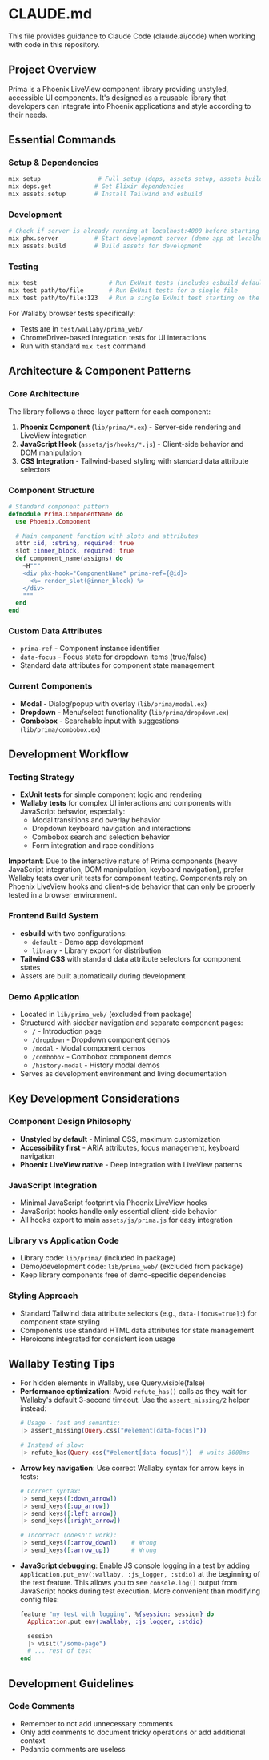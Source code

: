 # CLAUDE.md

This file provides guidance to Claude Code (claude.ai/code) when working with code in this repository.

## Project Overview

Prima is a Phoenix LiveView component library providing unstyled, accessible UI components. It's designed as a reusable library that developers can integrate into Phoenix applications and style according to their needs.

## Essential Commands

### Setup & Dependencies
```bash
mix setup                # Full setup (deps, assets setup, assets build)
mix deps.get            # Get Elixir dependencies
mix assets.setup        # Install Tailwind and esbuild
```

### Development
```bash
# Check if server is already running at localhost:4000 before starting
mix phx.server          # Start development server (demo app at localhost:4000)
mix assets.build        # Build assets for development
```

### Testing
```bash
mix test                    # Run ExUnit tests (includes esbuild default build)
mix test path/to/file       # Run ExUnit tests for a single file
mix test path/to/file:123   # Run a single ExUnit test starting on the given line number
```

For Wallaby browser tests specifically:
- Tests are in `test/wallaby/prima_web/`
- ChromeDriver-based integration tests for UI interactions
- Run with standard `mix test` command

## Architecture & Component Patterns

### Core Architecture
The library follows a three-layer pattern for each component:
1. **Phoenix Component** (`lib/prima/*.ex`) - Server-side rendering and LiveView integration
2. **JavaScript Hook** (`assets/js/hooks/*.js`) - Client-side behavior and DOM manipulation
3. **CSS Integration** - Tailwind-based styling with standard data attribute selectors

### Component Structure
```elixir
# Standard component pattern
defmodule Prima.ComponentName do
  use Phoenix.Component

  # Main component function with slots and attributes
  attr :id, :string, required: true
  slot :inner_block, required: true
  def component_name(assigns) do
    ~H"""
    <div phx-hook="ComponentName" prima-ref={@id}>
      <%= render_slot(@inner_block) %>
    </div>
    """
  end
end
```

### Custom Data Attributes
- `prima-ref` - Component instance identifier
- `data-focus` - Focus state for dropdown items (true/false)
- Standard data attributes for component state management

### Current Components
- **Modal** - Dialog/popup with overlay (`lib/prima/modal.ex`)
- **Dropdown** - Menu/select functionality (`lib/prima/dropdown.ex`)
- **Combobox** - Searchable input with suggestions (`lib/prima/combobox.ex`)

## Development Workflow

### Testing Strategy
- **ExUnit tests** for simple component logic and rendering
- **Wallaby tests** for complex UI interactions and components with JavaScript behavior, especially:
  - Modal transitions and overlay behavior
  - Dropdown keyboard navigation and interactions
  - Combobox search and selection behavior
  - Form integration and race conditions

**Important**: Due to the interactive nature of Prima components (heavy JavaScript integration, DOM manipulation, keyboard navigation), prefer Wallaby tests over unit tests for component testing. Components rely on Phoenix LiveView hooks and client-side behavior that can only be properly tested in a browser environment.

### Frontend Build System
- **esbuild** with two configurations:
  - `default` - Demo app development
  - `library` - Library export for distribution
- **Tailwind CSS** with standard data attribute selectors for component states
- Assets are built automatically during development

### Demo Application
- Located in `lib/prima_web/` (excluded from package)
- Structured with sidebar navigation and separate component pages:
  - `/` - Introduction page
  - `/dropdown` - Dropdown component demos
  - `/modal` - Modal component demos
  - `/combobox` - Combobox component demos
  - `/history-modal` - History modal demos
- Serves as development environment and living documentation

## Key Development Considerations

### Component Design Philosophy
- **Unstyled by default** - Minimal CSS, maximum customization
- **Accessibility first** - ARIA attributes, focus management, keyboard navigation
- **Phoenix LiveView native** - Deep integration with LiveView patterns

### JavaScript Integration
- Minimal JavaScript footprint via Phoenix LiveView hooks
- JavaScript hooks handle only essential client-side behavior
- All hooks export to main `assets/js/prima.js` for easy integration

### Library vs Application Code
- Library code: `lib/prima/` (included in package)
- Demo/development code: `lib/prima_web/` (excluded from package)
- Keep library components free of demo-specific dependencies

### Styling Approach
- Standard Tailwind data attribute selectors (e.g., `data-[focus=true]:`) for component state styling
- Components use standard HTML data attributes for state management
- Heroicons integrated for consistent icon usage

## Wallaby Testing Tips
- For hidden elements in Wallaby, use Query.visible(false)
- **Performance optimization**: Avoid `refute_has()` calls as they wait for Wallaby's default 3-second timeout. Use the `assert_missing/2` helper instead:
  ```elixir
  # Usage - fast and semantic:
  |> assert_missing(Query.css("#element[data-focus]"))

  # Instead of slow:
  |> refute_has(Query.css("#element[data-focus]"))  # waits 3000ms
  ```
- **Arrow key navigation**: Use correct Wallaby syntax for arrow keys in tests:
  ```elixir
  # Correct syntax:
  |> send_keys([:down_arrow])
  |> send_keys([:up_arrow])
  |> send_keys([:left_arrow])
  |> send_keys([:right_arrow])

  # Incorrect (doesn't work):
  |> send_keys([:arrow_down])    # Wrong
  |> send_keys([:arrow_up])      # Wrong
  ```
- **JavaScript debugging**: Enable JS console logging in a test by adding `Application.put_env(:wallaby, :js_logger, :stdio)` at the beginning of the test feature. This allows you to see `console.log()` output from JavaScript hooks during test execution. More convenient than modifying config files:
  ```elixir
  feature "my test with logging", %{session: session} do
    Application.put_env(:wallaby, :js_logger, :stdio)

    session
    |> visit("/some-page")
    # ... rest of test
  end
  ```

## Development Guidelines

### Code Comments
- Remember to not add unnecessary comments
- Only add comments to document tricky operations or add additional context
- Pedantic comments are useless